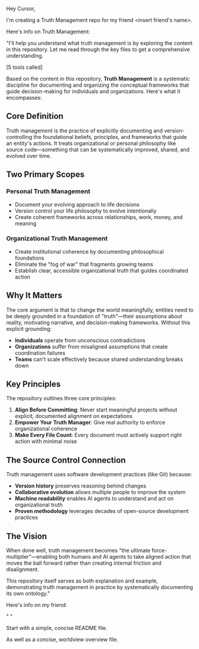 Hey Cursor,

I'm creating a Truth Management repo for my friend <insert friend's name>.

Here's info on Truth Management:

"I'll help you understand what truth management is by exploring the content in this repository. Let me read through the key files to get a comprehensive understanding.

[5 tools called]

Based on the content in this repository, **Truth Management** is a systematic discipline for documenting and organizing the conceptual frameworks that guide decision-making for individuals and organizations. Here's what it encompasses:

## Core Definition

Truth management is the practice of explicitly documenting and version-controlling the foundational beliefs, principles, and frameworks that guide an entity's actions. It treats organizational or personal philosophy like source code—something that can be systematically improved, shared, and evolved over time.

## Two Primary Scopes

### **Personal Truth Management**
- Document your evolving approach to life decisions
- Version control your life philosophy to evolve intentionally
- Create coherent frameworks across relationships, work, money, and meaning

### **Organizational Truth Management**
- Create institutional coherence by documenting philosophical foundations
- Eliminate the "fog of war" that fragments growing teams
- Establish clear, accessible organizational truth that guides coordinated action

## Why It Matters

The core argument is that to change the world meaningfully, entities need to be deeply grounded in a foundation of "truth"—their assumptions about reality, motivating narrative, and decision-making frameworks. Without this explicit grounding:

- **Individuals** operate from unconscious contradictions
- **Organizations** suffer from misaligned assumptions that create coordination failures
- **Teams** can't scale effectively because shared understanding breaks down

## Key Principles

The repository outlines three core principles:

1. **Align Before Committing**: Never start meaningful projects without explicit, documented alignment on expectations
2. **Empower Your Truth Manager**: Give real authority to enforce organizational coherence
3. **Make Every File Count**: Every document must actively support right action with minimal noise

## The Source Control Connection

Truth management uses software development practices (like Git) because:
- **Version history** preserves reasoning behind changes
- **Collaborative evolution** allows multiple people to improve the system
- **Machine readability** enables AI agents to understand and act on organizational truth
- **Proven methodology** leverages decades of open-source development practices

## The Vision

When done well, truth management becomes "the ultimate force-multiplier"—enabling both humans and AI agents to take aligned action that moves the ball forward rather than creating internal friction and disalignment.

This repository itself serves as both explanation and example, demonstrating truth management in practice by systematically documenting its own ontology."

Here's info on my friend:

"
<Info on friend>
"

Start with a simple, concise README file.

As well as a concise, worldview overview file.